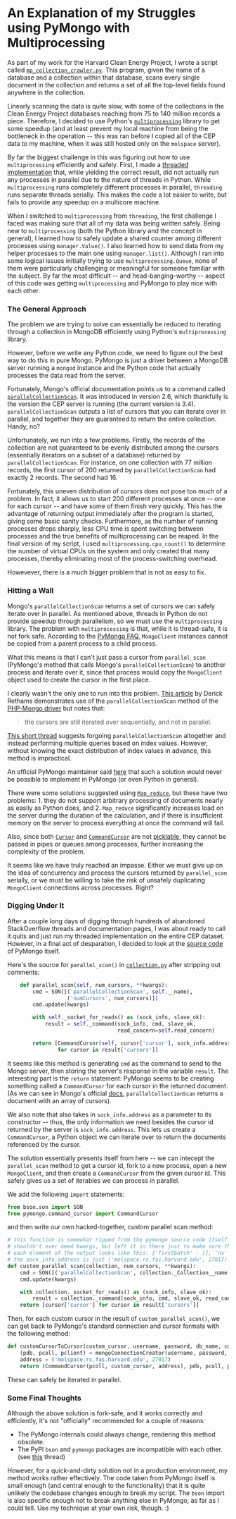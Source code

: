 # An Explanation of my Struggles using PyMongo with Multiprocessing

As part of my work for the Harvard Clean Energy Project, I wrote a script called [`mp_collection_crawler.py`](/ExistingMongoCrawling/GetCurrentFields/mp_collection_crawler.py). This program, given the name of a database and a collection within that database, scans every single document in the collection and returns a set of all the top-level fields found anywhere in the collection. 

Linearly scanning the data is quite slow, with some of the collections in the Clean Energy Project databases reaching from 75 to 140 million records a piece. Therefore, I decided to use Python's [`multiprocessing`](https://docs.python.org/3.6/library/multiprocessing.html) library to get some speedup (and at least prevent my local machine from being the bottleneck in the operation -- this was ran before I copied all of the CEP data to my machine, when it was still hosted only on the `molspace` server). 

By far the biggest challenge in this was figuring out how to use `multiprocessing` efficiently and safely. First, I made a [threaded implementation](/ExistingMongoCrawling/GetCurrentFields/thread_unsafe_collection_crawler.py) that, while yielding the correct result, did not actually run any processes in parallel due to the nature of threads in Python. While `multiprocessing` runs completely different processes in parallel, `threading` runs separate threads serially. This makes the code a lot easier to write, but fails to provide any speedup on a multicore machine. 

When I switched to `multiprocessing` from `threading`, the first challenge I faced was making sure that all of my data was being written safely. Being new to `multiprocessing` (both the Python library and the concept in general), I learned how to safely update a shared counter among different processes using `manager.Value()`. I also learned how to send data from my helper processes to the main one using `manager.list()`. Although I ran into some logical issues initially trying to use `multiprocessing.Queue`, none of them were particularly challenging or meaningful for someone familiar with the subject. By far the most difficult -- and head-banging-worthy -- aspect of this code was getting `multiprocessing` and PyMongo to play nice with each other.


### The General Approach

The problem we are trying to solve can essentially be reduced to iterating through a collection in MongoDB efficiently using Python's `multiprocessing` library. 

However, before we write any Python code, we need to figure out the best way to do this in pure Mongo. PyMongo is just a driver between a MongoDB server running a `mongod` instance and the Python code that actually processes the data read from the server. 

Fortunately, Mongo's official documentation points us to a command called [`parallelCollectionScan`](https://docs.mongodb.com/manual/reference/command/parallelCollectionScan/). It was introduced in version 2.6, which thankfully is the version the CEP server is running (the current version is 3.4). `parallelCollectionScan` outputs a list of cursors that you can iterate over in parallel, and together they are guaranteed to return the entire collection. Handy, no?

Unfortunately, we run into a few problems. Firstly, the records of the collection are not guaranteed to be evenly distributed among the cursors (essentially iterators on a subset of a database) returned by `parallelCollectionScan`. For instance, on one collection with 77 million records, the first cursor of 200 returned by `parallelCollectionScan` had exactly 2 records. The second had 16. 

Fortunately, this uneven distribution of cursors does not pose too much of a problem. In fact, it allows us to start 200 different processes at once -- one for each cursor -- and have some of them finish very quickly. This has the advantage of returning output immediately after the program is started, giving some basic sanity checks. Furthermore, as the number of running processes drops sharply, less CPU time is spent switching between processes and the true benefits of multiprocessing can be reaped. In the final version of my script, I used `multiprocessing.cpu_count()` to determine the number of virtual CPUs on the system and only created that many processes, thereby eliminating most of the process-switching overhead. 

Howevever, there is a much bigger problem that is not as easy to fix. 

### Hitting a Wall

Mongo's `parallelCollectionScan` returns a set of cursors we can safely iterate over in parallel. As mentioned above, threads in Python do not provide speedup through parallelism, so we must use the `multiprocessing` library. The problem with `multiprocessing` is that, while it is thread-safe, it is not fork safe. According to the [PyMongo FAQ](http://api.mongodb.com/python/current/faq.html#using-pymongo-with-multiprocessing), `MongoClient` instances cannot be copied from a parent process to a child process. 

What this means is that I can't just pass a cursor from `parallel_scan` (PyMongo's method that calls Mongo's `parallelCollectionScan`) to another process and iterate over it, since that process would copy the `MongoClient` object used to create the cursor in the first place. 

I clearly wasn't the only one to run into this problem. [This article](https://derickrethans.nl/parallelcollectionscan.html) by Derick Rethams demonstrates use of the `parallelCollectionScan` method of the [PHP-Mongo driver](https://pecl.php.net/package/mongodb) but notes that:
> the cursors are still iterated over sequentially, and not in parallel. 

[This short thread](http://grokbase.com/t/gg/mongodb-user/14cs38006q/parallel-collection-scan-for-query-results) suggests forgoing `parallelCollectionScan` altogether and instead performing multiple queries based on index values. However, without knowing the exact distribution of index values in advance, this method is impractical. 

An official PyMongo maintainer said [here](https://jira.mongodb.org/browse/PYTHON-1078) that such a solution would never be possible to implement in PyMongo (or even Python in general). 

There were some solutions suggested using [`Map_reduce`](https://stackoverflow.com/questions/15092884/how-can-i-return-an-array-of-mongodb-objects-in-pymongo-without-a-cursor-can), but these have two problems: 1. they do not support arbitrary processing of documents nearly as easily as Python does, and 2. `Map_reduce` significantly increases load on the server during the duration of the calculation, and if there is insufficient memory on the server to process everything at once the command will fail. 

Also, since both [`Cursor`](http://api.mongodb.com/python/current/api/pymongo/cursor.html) and [`CommandCursor`](http://api.mongodb.com/python/current/api/pymongo/command_cursor.html) are not [picklable](https://docs.python.org/3.6/library/pickle.html), they cannot be passed in pipes or queues among processes, further increasing the complexity of the problem. 

It seems like we have truly reached an impasse. Either we must give up on the idea of concurrency and process the cursors returned by `parallel_scan` serially, or we must be willing to take the risk of unsafely duplicating `MongoClient` connections across processes. Right?

### Digging Under It

After a couple long days of digging through hundreds of abandoned StackOverflow threads and documentation pages, I was about ready to call it quits and just run my threaded implementation on the entire CEP dataset. However, in a final act of desparation, I decided to look at the [source code](https://github.com/mongodb/mongo-python-driver) of PyMongo itself. 

Here's the source for `parallel_scan()` in [`collection.py`](https://github.com/mongodb/mongo-python-driver/blob/master/pymongo/collection.py#L1241) after stripping out comments:

```python
    def parallel_scan(self, num_cursors, **kwargs):
        cmd = SON([('parallelCollectionScan', self.__name),
                   ('numCursors', num_cursors)])
        cmd.update(kwargs)

        with self._socket_for_reads() as (sock_info, slave_ok):
            result = self._command(sock_info, cmd, slave_ok,
                                   read_concern=self.read_concern)

        return [CommandCursor(self, cursor['cursor'], sock_info.address)
                for cursor in result['cursors']]
```

It seems like this method is generating `cmd` as the command to send to the Mongo server, then storing the server's response in the variable `result`. The interesting part is the `return` statement: PyMongo seems to be creating something called a `CommandCursor` for each cursor in the returned document. (As we can see in Mongo's official [docs](https://docs.mongodb.com/v2.6/reference/command/parallelCollectionScan/), `parallelCollectionScan` returns a document with an array of cursors). 

We also note that also takes in `sock_info.address` as a parameter to its constructor -- thus, the only information we need besides the cursor id returned by the server is `sock_info.address`. This lets us create a `CommandCursor`, a Python object we can iterate over to return the documents referenced by the cursor. 

The solution essentially presents itself from here -- we can intecept the `parallel_scan` method to get a cursor id, fork to a new process, open a new `MongoClient`, and then create a `CommandCursor` from the given cursor id. This safely gives us a set of iterables we can process in parallel. 

We add the following `import` statements:
```python
from bson.son import SON
from pymongo.command_cursor import CommandCursor
```
and then write our own hacked-together, custom parallel scan method:
```python
# this function is somewhat ripped from the pymongo source code itself
# shouldn't ever need kwargs, but left it in there just to make sure this behaves exactly as expected
# each element of the output looks like this: {'firstbatch' : [], 'ns' : db_name.coll_name, 'id': <some id>}
# the sock_info.address is just ('molspace.rc.fas.harvard.edu', 27017)
def custom_parallel_scan(collection, num_cursors, **kwargs):
    cmd = SON([('parallelCollectionScan', collection._Collection__name), ('numCursors', num_cursors)])
    cmd.update(kwargs)

    with collection._socket_for_reads() as (sock_info, slave_ok):
        result = collection._command(sock_info, cmd, slave_ok, read_concern = collection.read_concern)
    return [cursor['cursor'] for cursor in result['cursors']]
```

Then, for each custom cursor in the result of `custom_parallel_scan()`, we can get back to PyMongo's standard connection and cursor formats with the following method:

```python
def customCursorToCursor(custom_cursor, username, password, db_name, coll_name):
    (pdb, pcoll, pclient) = mongoConnectionCreator(username, password, db_name, coll_name)
    address = ('molspace.rc.fas.harvard.edu', 27017)
    return (CommandCursor(pcoll, custom_cursor, address), pdb, pcoll, pclient)
```
These can safely be iterated in parallel. 

### Some Final Thoughts

Although the above solution is fork-safe, and it works correctly and efficiently, it's not "officially" recommended for a couple of reasons:
- The PyMongo internals could always change, rendering this method obsolete. 
- The PyPI `bson` and `pymongo` packages are incompatible with each other. (see [this](https://jira.mongodb.org/browse/PYTHON-757) thread)

However, for a quick-and-dirty solution not in a production environment, my method works rather effectively. The code taken from PyMongo itself is small enough (and central enough to the functionality) that it is quite unlikely the codebase changes enough to break my script. The `bson` import is also specific enough not to break anything else in PyMongo, as far as I could tell. Use my technique at your own risk, though. :)
